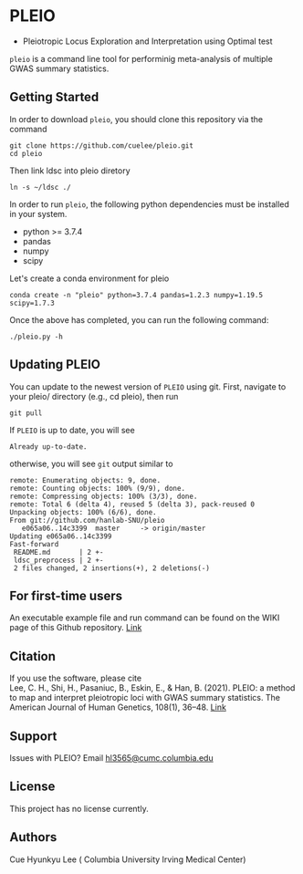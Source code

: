 # PLEIO 
- Pleiotropic Locus Exploration and Interpretation using Optimal test

`pleio` is a command line tool for performinig meta-analysis of multiple GWAS summary statistics. 

## Getting Started

In order to download `pleio`, you should clone this repository via the command
```
git clone https://github.com/cuelee/pleio.git
cd pleio
```

Then link ldsc into pleio diretory
```
ln -s ~/ldsc ./
```

In order to run `pleio`, the following python dependencies must be installed in your system.

- python >= 3.7.4
- pandas
- numpy
- scipy

Let's create a conda environment for pleio
```
conda create -n "pleio" python=3.7.4 pandas=1.2.3 numpy=1.19.5 scipy=1.7.3
```

Once the above has completed, you can run the following command:

```
./pleio.py -h
```

## Updating PLEIO
You can update to the newest version of `PLEIO` using git. First, navigate to your pleio/ directory (e.g., cd pleio), then run
```
git pull
```
If `PLEIO` is up to date, you will see
```
Already up-to-date.
```
otherwise, you will see `git` output similar to 
```
remote: Enumerating objects: 9, done.
remote: Counting objects: 100% (9/9), done.
remote: Compressing objects: 100% (3/3), done.
remote: Total 6 (delta 4), reused 5 (delta 3), pack-reused 0
Unpacking objects: 100% (6/6), done.
From git://github.com/hanlab-SNU/pleio
   e065a06..14c3399  master     -> origin/master
Updating e065a06..14c3399
Fast-forward
 README.md       | 2 +-
 ldsc_preprocess | 2 +-
 2 files changed, 2 insertions(+), 2 deletions(-)
```
## For first-time users
An executable example file and run command can be found on the WIKI page of this Github repository. [Link](https://github.com/cuelee/pleio/wiki)

## Citation

If you use the software, please cite  
Lee, C. H., Shi, H., Pasaniuc, B., Eskin, E., & Han, B. (2021). PLEIO: a method to map and interpret pleiotropic loci with GWAS summary statistics. The American Journal of Human Genetics, 108(1), 36–48. [Link](https://doi.org/10.1016/j.ajhg.2020.11.017)

## Support

Issues with PLEIO? Email hl3565@cumc.columbia.edu

## License 

This project has no license currently.

## Authors

Cue Hyunkyu Lee ( Columbia University Irving Medical Center)
